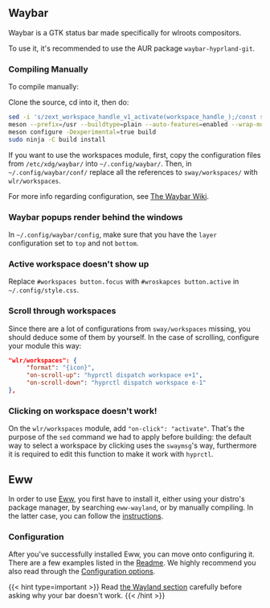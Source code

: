 ## Waybar

Waybar is a GTK status bar made specifically for wlroots compositors.

To use it, it's recommended to use the AUR package `waybar-hyprland-git`.

### Compiling Manually

To compile manually:

Clone the source, cd into it, then do:

```bash
sed -i 's/zext_workspace_handle_v1_activate(workspace_handle_);/const std::string command = "hyprctl dispatch workspace " + name_;\n\tsystem(command.c_str());/g' src/modules/wlr/workspace_manager.cpp
meson --prefix=/usr --buildtype=plain --auto-features=enabled --wrap-mode=nodownload build
meson configure -Dexperimental=true build
sudo ninja -C build install
```

If you want to use the workspaces module, first, copy the configuration files from 
`/etc/xdg/waybar/` into `~/.config/waybar/`. Then, in `~/.config/waybar/conf/` replace 
all the references to `sway/workspaces/` with `wlr/workspaces`.

For more info regarding configuration, see
[The Waybar Wiki](https://github.com/Alexays/Waybar/wiki).

### Waybar popups render behind the windows

In `~/.config/waybar/config`, make sure that you have the `layer` configuration 
set to `top` and not `bottom`.

### Active workspace doesn't show up

Replace `#workspaces button.focus` with `#wroskapces button.active` in `~/.config/style.css`.

### Scroll through workspaces

Since there are a lot of configurations from `sway/workspaces` missing, you
should deduce some of them by yourself. In the case of scrolling, configure
your module this way:

```json
"wlr/workspaces": {
     "format": "{icon}",
     "on-scroll-up": "hyprctl dispatch workspace e+1",
     "on-scroll-down": "hyprctl dispatch workspace e-1"
},
```

### Clicking on workspace doesn't work!

On the `wlr/workspaces` module, add `"on-click": "activate"`. That's the purpose of
the `sed` command we had to apply before building: the default way to select a
workspace by clicking uses the `swaymsg`'s way, furthermore it is required to edit
this function to make it work with `hyprctl`.

## Eww

In order to use [Eww](https://github.com/elkowar/eww), you first have to install
it, either using your distro's package manager, by searching `eww-wayland`, or
by manually compiling. In the latter case, you can follow the
[instructions](https://elkowar.github.io/eww).

### Configuration

After you've successfully installed Eww, you can move onto configuring it. There
are a few examples listed in the [Readme](https://github.com/elkowar/eww). We
highly recommend you also read through the
[Configuration options](https://elkowar.github.io/eww/configuration.html).

{{< hint type=important >}}
Read
[the Wayland section](https://elkowar.github.io/eww/configuration.html#wayland)
carefully before asking why your bar doesn't work.
{{< /hint >}}
